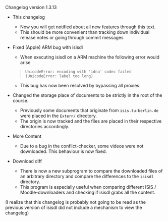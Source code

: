 Changelog version 1.3.13

- This changelog
  - Now you will get notified about all new features through this text.
  - This should be more convenient than tracking down individual release notes or going through commit messages

- Fixed (Apple) ARM bug with isisdl
  - When executing isisdl on a ARM machine the following error would arise
  > `UnicodeError: encoding with 'idna' codec failed (UnicodeError: label too long)`
  - This bug has now been resolved by bypassing all proxies.

- Changed the storage place of documents to be strictly in the root of the course.
  - Previously some documents that originate from `isis.tu-berlin.de` were placed in the `Extern/` directory.
  - The origin is now tracked and the files are placed in their respective directories accordingly.

- More Content
  - Due to a bug in the conflict-checker, some videos were not downloaded. This behaviour is now fixed.

- Download diff
  - There is now a new subprogram to compare the downloaded files of an arbitrary directory and compare the differences to the `isisdl` directory.
  - This program is especially useful when comparing different ISIS / Moodle-downloaders and checking if isisdl grabs all the content.

(I realize that this changelog is probably not going to be read as the previous version of isisdl did not include a mechanism to view the changelog)